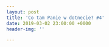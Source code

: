 ```yaml
---
layout: post
title: 'Co tam Panie w dotnecie? #4'
date: 2019-03-02 23:00:00 +0000
header-img: ''

---
```

